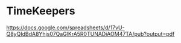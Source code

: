 # TimeKeepers

https://docs.google.com/spreadsheets/d/17vU-Q8yQIdBdA8Yhjs07QaGlKrA5R0TUNADiAOM47TA/pub?output=pdf
